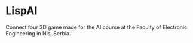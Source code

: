 # LispAI

Connect four 3D game made for the AI course at the Faculty of Electronic Engineering in Nis, Serbia.
